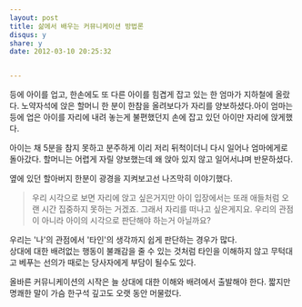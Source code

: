 ```yaml
---
layout: post
title: 삶에서 배우는 커뮤니케이션 방법론
disqus: y
share: y
date: 2012-03-10 20:25:32


---
```


등에 아이를 업고, 한손에도 또 다른 아이를 힘겹게 잡고 있는 한 엄마가 지하철에 올랐다. 노약자석에 앉은 할머니 한 분이 한참을 올려보다가 자리를 양보하셨다.아이 엄마는 등에 업은 아이를 자리에 내려 놓는게 불편했던지 손에 잡고 있던 아이만 자리에 앉게했다. 

아이는 채 5분을 참지 못하고 분주하게 이리 저리 뒤척이더니 다시 일어나 엄마에게로 돌아갔다. 할머니는 어렵게 자릴 양보했는데 왜 앉아 있지 않고 일어서냐며 반문하셨다.

옆에 있던 할아버지 한분이 광경을 지켜보고선 나즈막히 이야기했다.

> 우리 시각으로 보면 자리에 앉고 싶은거지만 아이 입장에서는 또래 애들처럼 오랜 시간 집중하지 못하는 거겠죠. 그래서 자리를 떠나고 싶은게지요. 우리의 관점이 아니라 아이의 시각으로 판단해야 하는거 아닐까요?

우리는 '나'의 관점에서 '타인'의 생각까지 쉽게 판단하는 경우가 많다.   
상대에 대한 배려없는 행동이 불쾌감을 줄 수 있는 것처럼 타인을 이해하지 않고 무턱대고 베푸는 선의가 때로는 당사자에게 부담이 될수도 있다.    

올바른 커뮤니케이션의 시작은 늘 상대에 대한 이해와 배려에서 출발해야 한다. 
짧지만 명쾌한 말이 가슴 한구석 깊고도 오랫 동안 머물렀다.






